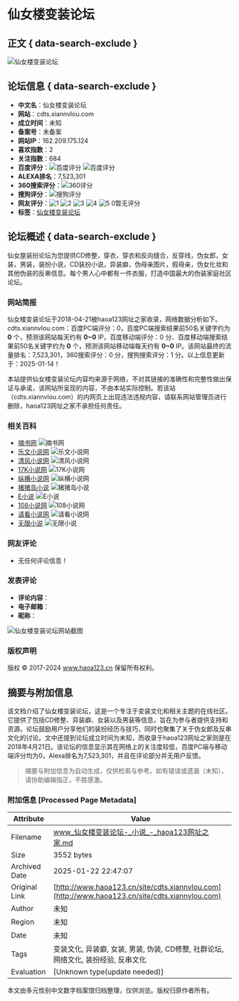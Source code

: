 # 仙女楼变装论坛

## 正文 { data-search-exclude }


![仙女楼变装论坛](/favicon/cdts.xiannvlou.com.png)

## 论坛信息 { data-search-exclude }

- **中文名**：仙女楼变装论坛
- **网站**：cdts.xiannvlou.com
- **成立时间**：未知
- **备案号**：未备案
- **网站IP**：162.209.175.124
- **喜欢指数**：2
- **关注指数**：684
- **百度评分**：![百度评分](/public/images/bpr/0.png) ![百度评分](/public/images/mbpr/0.png)
- **ALEXA排名**：7,523,301
- **360搜索评分**：![360评分](/public/images/360/0.gif)
- **搜狗评分**：![搜狗评分](/public/images/spr/1.png)
- **网友评分**：![1](/public/scripts/star/star-off.png) ![2](/public/scripts/star/star-off.png) ![3](/public/scripts/star/star-off.png) ![4](/public/scripts/star/star-off.png) ![5](/public/scripts/star/star-off.png) 0暂无评分
- **标签**：[仙女楼变装论坛](/s/5LuZ5aWz5qW85Y_Y6KOF6K665Z2b)

## 论坛概述 { data-search-exclude }

仙女屋装扮论坛为您提供CD修整，穿衣，穿衣和反向缝合，反穿线，伪女郎，女装，男装，装扮小说，CD装扮小说，异装癖，伪母亲图片，假母亲，伪女化妆和其他伪装的反串信息。每个男人心中都有一件衣服，打造中国最大的伪装家庭社区论坛。

### 网站简报

仙女楼变装论坛于2018-04-21被haoa123网址之家收录，网络数据分析如下。cdts.xiannvlou.com：百度PC端评分：0，百度PC端搜索结果前50名关键字约为 **0** 个，预测该网站每天约有 **0~0** IP，百度移动端评分：0 分、百度移动端搜索结果前50名关键字约为 **0** 个，预测该网站移动端每天约有 **0~0** IP。该网站最终的流量排名：7,523,301，360搜索评分：0 分，搜狗搜索评分：1 分。以上信息更新于：2025-01-14！

本站提供仙女楼变装论坛内容均来源于网络，不对其链接的准确性和完整性做出保证与承诺，该网站所呈现的内容，不由本站实际控制。若该站（cdts.xiannvlou.com）的内网页上出现违法违规内容，请联系网站管理员进行删除，haoa123网址之家不承担任何责任。

### 相关百科

- [摘书网](http://haoa123.cn/site/zhaishu.com) ![摘书网](/public/website/zhaishu.com.png)
- [乐文小说网](http://haoa123.cn/site/lewenxiaoshuo.com) ![乐文小说网](/public/website/lewenxiaoshuo.com.png)
- [清风小说网](http://haoa123.cn/site/qfxs.cc) ![清风小说网](/public/website/qfxs.cc.png)
- [17K小说网](http://haoa123.cn/site/www.17k.com) ![17K小说网](/public/website/www.17k.com.png)
- [纵横小说网](http://haoa123.cn/site/www.zongheng.com) ![纵横小说网](/public/website/www.zongheng.com.png)
- [猪猪岛小说](http://haoa123.cn/site/www.zhuzhudao.com) ![猪猪岛小说](/public/website/www.zhuzhudao.com.png)
- [E小说](http://haoa123.cn/site/www.exiaoshuo.com) ![E小说](/public/website/www.exiaoshuo.com.png)
- [108小说网](http://haoa123.cn/site/www.book108.com) ![108小说网](/public/website/www.book108.com.png)
- [请看小说网](http://haoa123.cn/site/www.qingkan.net) ![请看小说网](/public/website/www.qingkan.net.png)
- [无限小说](http://haoa123.cn/site/55x.cn) ![无限小说](/public/website/55x.cn.png)

### 网友评论

- 无任何评论信息！

### 发表评论

- **评论内容**：
- **电子邮箱**：
- **昵称**：

![仙女楼变装论坛网站截图](/public/website/cdts.xiannvlou.com.png)

### 版权声明

版权 © 2017-2024 www.haoa123.cn 保留所有权利。
<!-- tcd_original_link http://www.haoa123.cn/site/cdts.xiannvlou.com -->


## 摘要与附加信息

<!-- tcd_abstract -->
该文档介绍了仙女楼变装论坛，这是一个专注于变装文化和相关主题的在线社区。它提供了包括CD修整、异装癖、女装以及男装等信息，旨在为参与者提供支持和资源。论坛鼓励用户分享他们的装扮经历与技巧，同时也聚集了关于伪女郎及反串文化的讨论。文中还提到论坛成立时间为未知，而收录于haoa123网址之家则是在2018年4月21日。该论坛的信息显示其在网络上的关注度较低，百度PC端与移动端评分均为0，Alexa排名为7,523,301，并且在评论部分并无用户反馈。
<!-- tcd_abstract_end -->

> 摘要与附加信息为自动生成，仅供检索与参考。如有错误或遗漏（未知），请协助编辑指正，不胜感激。

### 附加信息 [Processed Page Metadata]

| Attribute       | Value                                  |
|-----------------|----------------------------------------|
| Filename        | www_仙女楼变装论坛-_小说_-_haoa123网址之家.md                             |
| Size            | 3552 bytes                           |
| Archived Date   | 2025-01-22 22:47:07                             |
| Original Link   | [http://www.haoa123.cn/site/cdts.xiannvlou.com](http://www.haoa123.cn/site/cdts.xiannvlou.com)                       |
| Author          | 未知                               |
| Region          | 未知                               |
| Date            | 未知                                 |
| Tags            | 变装文化, 异装癖, 女装, 男装, 伪装, CD修整, 社群论坛, 网络文化, 装扮经验, 反串文化                                 |
| Evaluation            | [Unknown type(update needed)]                                 |
<!-- tcd_table_end -->

本文由多元性别中文数字档案馆归档整理，仅供浏览。版权归原作者所有。
